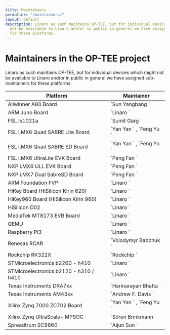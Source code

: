 ```yaml
---
title: Maintainers
permalink: "/maintainers/"
layout: default
description: Linaro as such maintains OP-TEE, but for individual devices which might
  not be available to Linaro and/or in public in general we have assigned sub-maintainers
  for these platforms.
---
```


# Maintainers in the OP-TEE project

Linaro as such maintains OP-TEE, but for individual devices which might not be available to Linaro and/or in public in general we have assigned sub-maintainers for these platforms.


<div class="responsive-table">

<table id="TABLE_4">

<thead id="THEAD_5">

<tr id="TR_6">

<th id="TH_7">Platform</th>

<th id="TH_8">Maintainer</th>

</tr>

</thead>

<tbody id="TBODY_9">

<tr id="TR_10">

<td id="TD_11">Allwinner A80 Board</td>

<td id="TD_12">`Sun Yangbang <sunny@allwinnertech.com>`</td>

</tr>

<tr id="TR_14">

<td id="TD_15">ARM Juno Board</td>

<td id="TD_16">`Linaro <op-tee@linaro.org>`</td>

</tr>

<tr id="TR_18">

<td id="TD_19">FSL ls1021a</td>

<td id="TD_20">`Sumit Garg <sumit.garg@freescale.com>`</td>

</tr>

<tr id="TR_22">

<td id="TD_23">FSL i.MX6 Quad SABRE Lite Board</td>

<td id="TD_24">`Yan Yan <yan.yan@windriver.com>` , `Feng Yu <Yu.Feng@windriver.com>`</td>

</tr>

<tr id="TR_27">

<td id="TD_28">FSL i.MX6 Quad SABRE SD Board</td>

<td id="TD_29">`Yan Yan <yan.yan@windriver.com>` , `Feng Yu <Yu.Feng@windriver.com>`</td>

</tr>

<tr id="TR_32">

<td id="TD_33">FSL i.MX6 UltraLite EVK Board</td>

<td id="TD_34">`Peng Fan <peng.fan@nxp.com>`</td>

</tr>

<tr id="TR_36">

<td id="TD_37">NXP i.MX6 ULL EVK Board</td>

<td id="TD_38">`Peng Fan <peng.fan@nxp.com>`</td>

</tr>

<tr id="TR_40">

<td id="TD_41">NXP i.MX7 Dual SabreSD Board</td>

<td id="TD_42">`Peng Fan <peng.fan@nxp.com>`</td>

</tr>

<tr id="TR_44">

<td id="TD_45">ARM Foundation FVP</td>

<td id="TD_46">`Linaro <op-tee@linaro.org>`</td>

</tr>

<tr id="TR_48">

<td id="TD_49">HiKey Board (HiSilicon Kirin 620)</td>

<td id="TD_50">`Linaro <op-tee@linaro.org>`</td>

</tr>

<tr id="TR_52">

<td id="TD_53">HiKey960 Board (HiSilicon Kirin 960)</td>

<td id="TD_54">`Linaro <op-tee@linaro.org>`</td>

</tr>

<tr id="TR_56">

<td id="TD_57">HiSilicon D02</td>

<td id="TD_58">`Linaro <op-tee@linaro.org>`</td>

</tr>

<tr id="TR_60">

<td id="TD_61">MediaTek MT8173 EVB Board</td>

<td id="TD_62">`Linaro <op-tee@linaro.org>`</td>

</tr>

<tr id="TR_64">

<td id="TD_65">QEMU</td>

<td id="TD_66">`Linaro <op-tee@linaro.org>`</td>

</tr>

<tr id="TR_68">

<td id="TD_69">Raspberry Pi3</td>

<td id="TD_70">`Linaro <op-tee@linaro.org>`</td>

</tr>

<tr id="TR_72">

<td id="TD_73">Renesas RCAR</td>

<td id="TD_74">`Volodymyr Babchuk <vlad.babchuk@gmail.com>`</td>

</tr>

<tr id="TR_76">

<td id="TD_77">Rockchip RK322X</td>

<td id="TD_78">`Rockchip <op-tee@rock-chips.com>`</td>

</tr>

<tr id="TR_80">

<td id="TD_81">STMicroelectronics b2260 - h410</td>

<td id="TD_82">`Linaro <op-tee@linaro.org>`</td>

</tr>

<tr id="TR_84">

<td id="TD_85">STMicroelectronics b2120 - h310 / h410</td>

<td id="TD_86">`Linaro <op-tee@linaro.org>`</td>

</tr>

<tr id="TR_88">

<td id="TD_89">Texas Instruments DRA7xx</td>

<td id="TD_90">`Harinarayan Bhatta <harinarayan@ti.com>`</td>

</tr>

<tr id="TR_92">

<td id="TD_93">Texas Instruments AM43xx</td>

<td id="TD_94">`Andrew F. Davis <afd@ti.com>`</td>

</tr>

<tr id="TR_96">

<td id="TD_97">Xilinx Zynq 7000 ZC702 Board</td>

<td id="TD_98">`Yan Yan <yan.yan@windriver.com>` , `Feng Yu <Yu.Feng@windriver.com>`</td>

</tr>

<tr id="TR_101">

<td id="TD_102">Xilinx Zynq UltraScale+ MPSOC</td>

<td id="TD_103">`Sören Brinkmann <soren.brinkmann@xilinx.com`</td>

</tr>

<tr id="TR_105">

<td id="TD_106">Spreadtrum SC9860</td>

<td id="TD_107">`Aijun Sun <aijun.sun@spreadtrum.com>`</td>

</tr>

</tbody>

</table>

</div>
